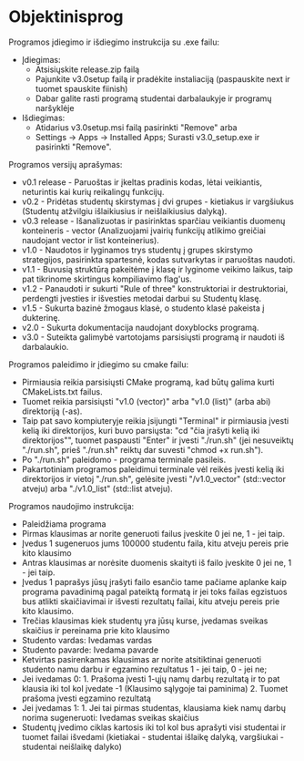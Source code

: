 # Objektinisprog

Programos įdiegimo ir išdiegimo instrukcija su .exe failu:
- Įdiegimas:
  - Atsisiųskite release.zip failą
  - Pajunkite v3.0setup failą ir pradėkite instaliaciją (paspauskite next ir tuomet spauskite fiinish)
  - Dabar galite rasti programą studentai darbalaukyje ir programų naršyklėje
- Išdiegimas:
  - Atidarius v3.0setup.msi failą pasirinkti "Remove" arba
  - Settings -> Apps -> Installed Apps; Surasti v3.0_setup.exe ir pasirinkti "Remove".

Programos versijų aprašymas:
- v0.1 release - Paruoštas ir įkeltas pradinis kodas, lėtai veikiantis, neturintis kai kurių reikalingų funkcijų.
- v0.2 - Pridėtas studentų skirstymas į dvi grupes - kietiakus ir vargšiukus (Studentų atžvilgiu išlaikiusius ir neišlaikiusius dalyką).
- v0.3 release - Išanalizuotas ir pasirinktas sparčiau veikiantis duomenų konteineris - vector (Analizuojami įvairių funkcijų atlikimo greičiai naudojant vector ir list konteinerius).
- v1.0 - Naudotos ir lyginamos trys studentų į grupes skirstymo strategijos, pasirinkta spartesnė, kodas sutvarkytas ir paruoštas naudoti.
- v1.1 - Buvusią struktūrą pakeitėme į klasę ir lyginome veikimo laikus, taip pat tikrinome skirtingus kompiliavimo flag'us.
- v1.2 - Panaudoti ir sukurti "Rule of three" konstruktoriai ir destruktoriai, perdengti įvesties ir išvesties metodai darbui su Studentų klasę.
- v1.5 - Sukurta bazinė žmogaus klasė, o studento klasė pakeista į dukterinę.
- v2.0 - Sukurta dokumentacija naudojant doxyblocks programą.
- v3.0 - Suteikta galimybė vartotojams parsisiųsti programą ir naudoti iš darbalaukio.

Programos paleidimo ir įdiegimo su cmake failu:
- Pirmiausia reikia parsisiųsti CMake programą, kad būtų galima kurti CMakeLists.txt failus.
- Tuomet reikia parsisiųsti "v1.0 (vector)" arba "v1.0 (list)" (arba abi) direktoriją (-as).
- Taip pat savo kompiuteryje reikia įsijungti "Terminal" ir pirmiausia įvesti kelią iki direktorijos, kuri buvo parsiųsta: "cd "čia įrašyti kelią iki direktorijos"", tuomet paspausti "Enter" ir įvesti "./run.sh" (jei nesuveiktų "./run.sh", prieš "./run.sh" reiktų dar suvesti "chmod +x run.sh").
- Po "./run.sh" paleidomo - programa terminale pasileis.
- Pakartotiniam programos paleidimui terminale vėl reikės įvesti kelią iki direktorijos ir vietoj "./run.sh", gelėsite įvesti "/v1.0_vector" (std::vector atveju) arba "./v1.0_list" (std::list atveju).

Programos naudojimo instrukcija:

- Paleidžiama programa
- Pirmas klausimas ar norite generuoti failus įveskite 0 jei ne, 1 - jei taip.
- Įvedus 1 sugeneruos jums 100000 studentu faila, kitu atveju pereis prie kito klausimo
- Antras klausimas ar norėsite duomenis skaityti iš failo įveskite 0 jei ne, 1 - jei taip.
- Įvedus 1 paprašys jūsų įrašyti failo esančio tame pačiame aplanke kaip programa pavadinimą pagal pateiktą formatą ir jei toks failas egzistuos bus atlikti skaičiavimai ir išvesti rezultatų failai, kitu atveju pereis prie kito klausimo.
- Trečias klausimas kiek studentų yra jūsų kurse, įvedamas sveikas skaičius ir pereinama prie kito klausimo
- Studento vardas: Ivedamas vardas
- Studento pavarde: Ivedama pavarde
- Ketvirtas pasirenkamas klausimas ar norite atsitiktinai generuoti studento namu darbu ir egzamino rezultatus 1 - jei taip, 0 - jei ne;
- Jei ivedamas 0: 1. Prašoma įvesti 1-ųjų namų darbų rezultatą ir to pat klausia iki tol kol įvedate -1 (Klausimo sąlygoje tai paminima) 2. Tuomet prašoma įvesti egzamino rezultatą
- Jei įvedamas 1: 1. Jei tai pirmas studentas, klausiama kiek namų darbų norima sugeneruoti: Ivedamas sveikas skaičius
- Studentų įvedimo ciklas kartosis iki tol kol bus aprašyti visi studentai ir tuomet failai išvedami (kietiakai - studentai išlaikę dalyką, vargšiukai - studentai neišlaikę dalyko)
